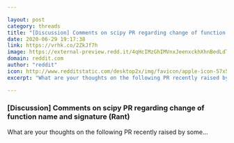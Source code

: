 ```yaml
---

layout: post
category: threads
title: "[Discussion] Comments on scipy PR regarding change of function name and signature (Rant)"
date: 2020-06-29 19:17:38
link: https://vrhk.co/2ZkJf7h
image: https://external-preview.redd.it/4qHcIMzGhIMVnxJeenxckhXhnBedLdTsIoI7_lY_W7g.jpg?width=400&height=209.42408377&auto=webp&crop=400:209.42408377,smart&s=b0d54a31aa9f2076e18cbc993622a2d3ee6a321e
domain: reddit.com
author: "reddit"
icon: http://www.redditstatic.com/desktop2x/img/favicon/apple-icon-57x57.png
excerpt: "What are your thoughts on the following PR recently raised by some..."

---
```


### [Discussion] Comments on scipy PR regarding change of function name and signature (Rant)

What are your thoughts on the following PR recently raised by some...